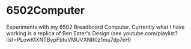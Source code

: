 # 6502Computer
Experiments with my 6502 Breadboard Computer. Currently what I have working is a replica of Ben Eater's Design (see youtube.com/playlist?list=PLowKtXNTBypFbtuVMUVXNR0z1mu7dp7eH)
